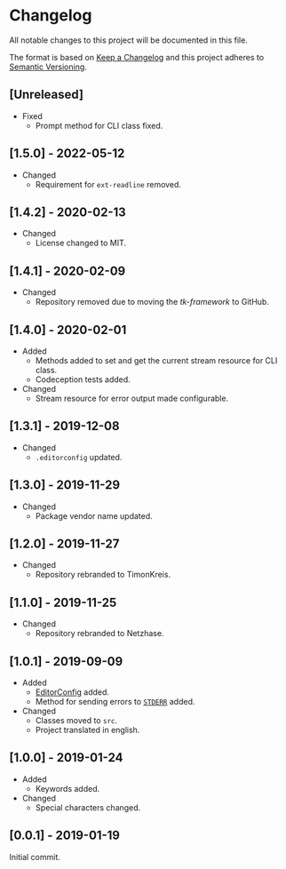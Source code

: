 # Changelog
All notable changes to this project will be documented in this file.

The format is based on [Keep a Changelog](https://keepachangelog.com/en/1.0.0/) and this project adheres to [Semantic Versioning](https://semver.org/spec/v2.0.0.html).

## [Unreleased]
* Fixed
  * Prompt method for CLI class fixed.

## [1.5.0] - 2022-05-12
* Changed
  * Requirement for `ext-readline` removed.

## [1.4.2] - 2020-02-13
* Changed
  * License changed to MIT.

## [1.4.1] - 2020-02-09
* Changed
  * Repository removed due to moving the *tk-framework* to GitHub.

## [1.4.0] - 2020-02-01
* Added
  * Methods added to set and get the current stream resource for CLI class.
  * Codeception tests added.
* Changed
  * Stream resource for error output made configurable.

## [1.3.1] - 2019-12-08
* Changed
  * `.editorconfig` updated.

## [1.3.0] - 2019-11-29
* Changed
  * Package vendor name updated.

## [1.2.0] - 2019-11-27
* Changed
  * Repository rebranded to TimonKreis.

## [1.1.0] - 2019-11-25
* Changed
  * Repository rebranded to Netzhase.

## [1.0.1] - 2019-09-09
* Added
  * [EditorConfig](https://editorconfig.org/) added.
  * Method for sending errors to [`STDERR`](https://www.php.net/manual/en/features.commandline.io-streams.php) added.
* Changed
  * Classes moved to `src`.
  * Project translated in english.

## [1.0.0] - 2019-01-24
* Added
  * Keywords added.
* Changed
  * Special characters changed.

## [0.0.1] - 2019-01-19
Initial commit.

